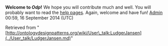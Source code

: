 __Welcome to _Odp_!__ We hope you will contribute much and well. 
You will probably want to read the [help pages](http://ontologydesignpatterns.org/wiki/Help:Contents "Help:Contents"). Again, welcome and have fun! [Admin](../User/ValentinaPresutti.md "User:ValentinaPresutti") 00:59, 16 September 2014 (UTC)





Retrieved from "[http://ontologydesignpatterns.org/wiki/User\_talk:LudgerJansen](../User_talk/LudgerJansen.md)"